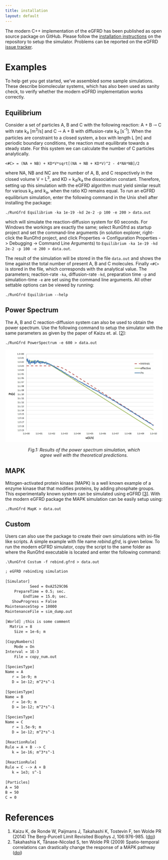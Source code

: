 ```yaml
---
title: installation
layout: default
---
```


The modern C++ implementation of the eGFRD has been published as open source package on GitHub. Please follow the [installation instructions]({{site.github_install_instructions}}) on the repository to setup the simulator. Problems can be reported on the eGFRD [issue tracker]({{site.github_issue_tracker}}).

# Examples
To help get you get started, we’ve assembled some sample simulations. These describe biomolecular systems, which has also been used as sanity check, to verify whether the modern eGFRD implementation works correctly.

## Equilibrium
Consider a set of particles A, B and C with the following reaction: A + B ⇾ C with rate k<sub>a</sub> [m<sup>3</sup>/s] and C ⇾ A + B with diffusion-rate k<sub>d</sub> [s<sup>-1</sup>]. When the particles are constraint to a closed system, a box with length L [m] and periodic boundary conditions, the reaction must equilibrate towards a steady state. For this system we can calculate the number of C particles analytically.
```
<#C> = (NA + NB) + KD*V*sqrt[(NA + NB + KD*V)^2 - 4*NA*NB]/2
```

where NA, NB and NC are the number of A, B, and C respectively in the closed volume V = L<sup>3</sup>, and KD = k<sub>d</sub>/k<sub>a</sub> the dissociation constant. Therefore, setting up this simulation with the eGFRD algorithm must yield similar result for various k<sub>d</sub> and k<sub>a</sub>, when the ratio KD remains equal. To run an eGFRD equilibrium simulation, enter the following command in the Unix shell after installing the package:
```
./RunGfrd Equilibrium -ka 1e-19 -kd 2e-2 -p 100 -e 200 > data.out
```
which will simulate the reaction-diffusion system for 60 seconds. For Windows the workings are exactly the same; select RunGfrd as startup project and set the command-line arguments (in solution explorer, right-click the RunGfrd project, and click Properties -> Configuration Properties -> Debugging -> Command Line Arguments) to `Equilibrium -ka 1e-19 -kd 2e-2 -p 100 -e 200 > data.out`. 

The result of the simulation will be stored in the file `data.out` and shows the time against the total number of present A, B and C molecules. Finally `<#C>` is stored in the file, which corresponds with the analytical value. The parameters; reaction-rate `-ka`, diffusion-rate `-kd`, preparation time `-p` and simulation-time `-e` are set using the command line arguments. All other settable options can be viewed by running:
```
./RunGfrd Equilibrium --help
```

## Power Spectrum
The A, B and C reaction-diffusion system can also be used to obtain the power spectrum. Use the following command to setup the simulator with the same parameters as given by the paper of Kaizu et. al. \[[2](#references)\]:
```
./RunGfrd PowerSpectrum -e 600 > data.out
```

<p align="center"><img src="includes/images/powerspectrum.jpg" alt="Power spectrum results"/></p>
<div style="margin:auto;width:75%;text-align:center;font-style:italic">
Fig.1: Results of the power spectrum simulation, which agree well with the theoretical predictions.
</div>

## MAPK
Mitogen-activated protein kinase (MAPK) is a well known example of a enzyme kinase that that modifies proteins, by adding phosphate groups. This experimentally known system can be simulated using eGFRD \[[3](#references)\]. With the modern eGFRD package the MAPK simulation can be easily setup using:
```
./RunGfrd MapK > data.out
```

## Custom
Users can also use the package to create their own simulations with ini-file like scripts. A simple example with file name *rebind.gfrd*, is given below. To run the modern eGFRD simulator, copy the script to the same folder as where the RunGfrd executable is located and enter the following command:
```
.\RunGfrd Costum -f rebind.gfrd > data.out
```

```
; eGFRD rebinding simulation

[Simulator]
           Seed = 0xA2529C06
    PrepareTime = 0.5; sec.
        EndTime = 15.0; sec.
   ShowProgress = False
MaintenanceStep = 10000
MaintenanceFile = sim_dump.out

[World] ;this is some comment
  Matrix = 8
    Size = 1e-6; m
	
[CopyNumbers]
    Mode = On
Interval = 1E-3
    File = copy_num.out

[SpeciesType]
Name = A
   r = 1e-9; m
   D = 1e-12; m^2*s^-1

[SpeciesType]
Name = B
   r = 1e-9; m
   D = 1e-12; m^2*s^-1

[SpeciesType]
Name = C
   r = 1.5e-9; m
   D = 1e-12; m^2*s^-1

[ReactionRule]
Rule = A + B --> C
   k = 1e-16; m^3*s^-1

[ReactionRule]
Rule = C --> A + B
   k = 1e3; s^-1

[Particles]
A = 50
B = 50
C = 0
```

# References
1. Kaizu K, de Ronde W, Paijmans J, Takahashi K, Tostevin F, ten Wolde PR (2014) The Berg-Purcell Limit Revisited Biophys J, 106:976-985. ([doi](https://dx.doi.org/10.1016/j.bpj.2013.12.030))
2. Takahashia K, Tănase-Nicolad S, ten Wolde PR (2009) Spatio-temporal correlations can drastically change the response of a MAPK pathway ([doi](https://dx.doi.org/10.1073/pnas.0906885107))
